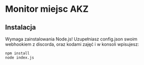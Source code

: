 # Monitor miejsc AKZ

## Instalacja
Wymaga zainstalowania Node.js!
Uzupełniasz config.json swoim webhookiem z discorda, oraz kodami zajęć i w konsoli wpisujesz:
```
npm install
node index.js
```